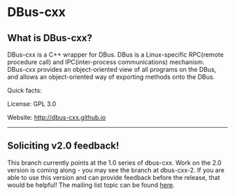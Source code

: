 # DBus-cxx

## What is DBus-cxx?

DBus-cxx is a C++ wrapper for DBus.  DBus is a Linux-specific RPC(remote
procedure call) and IPC(inter-process communications) mechanism.  
DBus-cxx provides an object-oriented view of all programs on the DBus, and
allows an object-oriented way of exporting methods onto the DBus.

Quick facts:

License: GPL 3.0

Website: http://dbus-cxx.github.io

-------------
## Soliciting v2.0 feedback!

This branch currently points at the 1.0 series of dbus-cxx.  Work
on the 2.0 version is coming along - you may see the branch at
dbus-cxx-2.  If you are able to use this version and can provide
feedback before the release, that would be helpful! The mailing list
topic can be found [here](https://groups.google.com/forum/#!topic/dbus-cxx/PvcBM4mYOEc).
